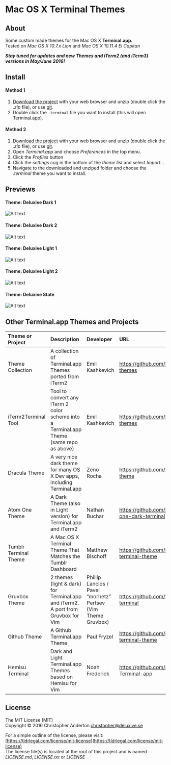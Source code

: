  Mac OS X Terminal Themes
=========================================================

## About
Some custom made themes for the Mac OS X **Terminal.app.**   
Tested on *Mac OS X 10.7.x Lion* and *Mac OS X 10.11.4 El Capitan*

***Stay tuned for updates and new Themes and iTerm2 (and iTerm3) versions in May/June 2016!***

## Install 

#### Method 1
1. [Download the project](https://github.com/christopheranderton/osx-terminal-themes/archive/master.zip) with your web browser and unzip (double click the *.zip* file), or use [git](https://github.com/christopheranderton/osx-terminal-themes.git).
2. Double click the `.terminal` file you want to install (this will open Terminal.app).

#### Method 2
1. [Download the project](https://github.com/christopheranderton/osx-terminal-themes/archive/master.zip) with your web browser and unzip (double click the *.zip* file), or use [git](https://github.com/christopheranderton/osx-terminal-themes.git).
2. Open *Terminal.app* and choose *Preferences* in the top menu. 
3. Click the *Profiles* button
4. Click the *settings cog* in the bottom of the *theme list* and select *Import…*
5. Navigate to the downloaded and unziped folder and choose the *.terminal* theme you want to install. 


## Previews

#### Theme: Deluxive Dark 1
 ![Alt text](https://raw.githubusercontent.com/christopheranderton/osx-terminal-themes/master/screenshots/terminal-deluxive-dark1.png "Deluxive Dark 1 Terminal.app Theme")
 
#### Theme: Deluxive Dark 2
 ![Alt text](https://raw.githubusercontent.com/christopheranderton/osx-terminal-themes/master/screenshots/terminal-deluxive-dark2.png "Deluxive Dark 2 Terminal.app Theme")
 
#### Theme: Deluxive Light 1
 ![Alt text](https://raw.githubusercontent.com/christopheranderton/osx-terminal-themes/master/screenshots/terminal-deluxive-light1.png "Deluxive Light 1 Terminal.app Theme")
 
#### Theme: Deluxive Light 2
 ![Alt text](https://raw.githubusercontent.com/christopheranderton/osx-terminal-themes/master/screenshots/terminal-deluxive-light2.png "Deluxive Light 2 Terminal.app Theme")
 
#### Theme: Deluxive State
 ![Alt text](https://raw.githubusercontent.com/christopheranderton/osx-terminal-themes/master/screenshots/terminal-deluxivestate.png "Deluxive State Terminal.app Theme")


## Other Terminal.app Themes and Projects 

| Theme or Project | Description | Developer | URL |
|      :---|      :---|       :---|  :---|
|  Theme Collection | A collection of Terminal.app Themes ported from iTerm2  | Emil Kashkevich | https://github.com/lysyi3m/osx-terminal-themes |
| iTerm2Terminal Tool  | Tool to convert any iTerm 2 color scheme into a Terminal.app Theme (same repo as above) | Emil Kashkevich | https://github.com/lysyi3m/osx-terminal-themes |
| Dracula Theme | A very nice dark theme for many OS X Dev apps, including Terminal.app  | Zeno Rocha   | https://github.com/zenorocha/dracula-theme |
| Atom One Theme | A Dark Theme (also in Light version) for Terminal.app and iTerm2 | Nathan Buchar | https://github.com/nathanbuchar/atom-one-dark-terminal |
| Tumblr Terminal Theme | A Mac OS X Terminal Theme That Matches the Tumblr Dashboard  | Matthew Bischoff | https://github.com/mattbischoff/tumblr-terminal-theme |
| Gruvbox Theme | 2 themes (light & dark) for Terminal.app and iTerm2. A port from Gruvbox for Vim  | Phillip Lanclos / Pavel ”morhetz” Pertsev  (Vim Theme Gruvbox) | https://github.com/flipxfx/gruvbox-terminal |
| Github Theme | A Github Terminal.app Theme  | Paul Fryzel | https://github.com/paulfryzel/github-terminal-theme |
| Hemisu Terminal | Dark and Light Terminal.app Themes based on Hemisu for Vim  | Noah Frederick | https://github.com/noahfrederick/Hemisu-Terminal-app |



## License

The MIT License (MIT)  
Copyright © 2016 Christopher Anderton <christopher@deluxive.se>   
  
For a simple outline of the license, please visit: [https://tldrlegal.com/license/mit-license](https://tldrlegal.com/license/mit-license)  
The license file(s) is located at the root of this project and is named *LICENSE.md*, *LICENSE.txt* or *LICENSE*  


